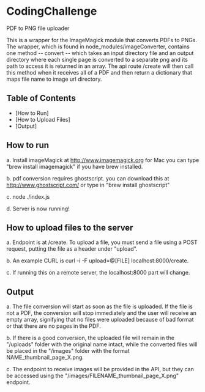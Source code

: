 CodingChallenge
===============

PDF to PNG file uploader

This is a wrapper for the ImageMagick module that converts PDFs to PNGs. The wrapper, which is found in node_modules/imageConverter, contains one method -- convert -- which takes an input directory file and an output directory where each single page is converted to a separate png and its path to access it is returned in an array. The api route /create will then call this method when it receives all of a PDF and then return a dictionary that maps file name to image url directory.

## Table of Contents

- [How to Run]
- [How to Upload Files]
- [Output]
## How to run 

  a.    Install imageMagick at http://www.imagemagick.org
    for Mac you can type "brew install imagemagick" if you have brew installed.

  b.  pdf conversion requires ghostscript. you can download this at http://www.ghostscript.com/ 
      or type in "brew install ghostscript"
      
  c.  node ./index.js
  
  d.  Server is now running!
  

## How to upload files to the server  ##

  a.  Endpoint is at /create. To upload a file, you must send a file using a POST request, putting the file as a header under         "upload".
  
  b.  An example CURL is curl -i -F upload=@[FILE] localhost:8000/create.
  
  c.  If running this on a remote server, the localhost:8000 part will change.

## Output  ##

  a.  The file conversion will start as soon as the file is uploaded. If the file is not a PDF, the conversion will stop        immediately and the user will receive an empty array, signifying that no files were uploaded because of bad format or that there are no pages in the PDF.
  
  b.  If there is a good conversion, the uploaded file will remain in the "/uploads" folder with the original name intact, while the converted files will be placed in the "/images" folder with the format NAME_thumbnail_page_X.png.
  
  c. The endpoint to receive images will be provided in the API, but they can be accessed using the "/images/FILENAME_thumbnail_page_X.png" endpoint.

